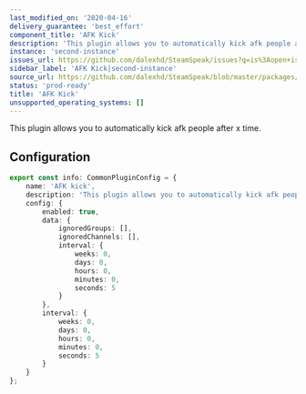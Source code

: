 ```yaml
---
last_modified_on: '2020-04-16'
delivery_guarantee: 'best_effort'
component_title: 'AFK Kick'
description: 'This plugin allows you to automatically kick afk people after x time.'
instance: 'second-instance'
issues_url: https://github.com/dalexhd/SteamSpeak/issues?q=is%3Aopen+is%3Aissue
sidebar_label: 'AFK Kick|second-instance'
source_url: https://github.com/dalexhd/SteamSpeak/blob/master/packages/server/src/core/TeamSpeak/plugins/second-instance/afk_kick.ts
status: 'prod-ready'
title: 'AFK Kick'
unsupported_operating_systems: []
---
```


This plugin allows you to automatically kick afk people after x time.

## Configuration

```typescript
export const info: CommonPluginConfig = {
	name: 'AFK kick',
	description: 'This plugin allows you to automatically kick afk people after x time.',
	config: {
		enabled: true,
		data: {
			ignoredGroups: [],
			ignoredChannels: [],
			interval: {
				weeks: 0,
				days: 0,
				hours: 0,
				minutes: 0,
				seconds: 5
			}
		},
		interval: {
			weeks: 0,
			days: 0,
			hours: 0,
			minutes: 0,
			seconds: 5
		}
	}
};
```
